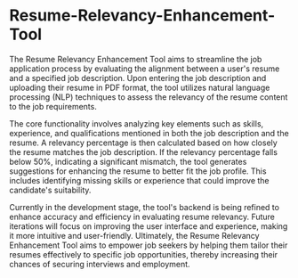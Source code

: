 # Resume-Relevancy-Enhancement-Tool
The Resume Relevancy Enhancement Tool aims to streamline the job application process by evaluating the alignment between a user's resume and a specified job description. Upon entering the job description and uploading their resume in PDF format, the tool utilizes natural language processing (NLP) techniques to assess the relevancy of the resume content to the job requirements.

The core functionality involves analyzing key elements such as skills, experience, and qualifications mentioned in both the job description and the resume. A relevancy percentage is then calculated based on how closely the resume matches the job description. If the relevancy percentage falls below 50%, indicating a significant mismatch, the tool generates suggestions for enhancing the resume to better fit the job profile. This includes identifying missing skills or experience that could improve the candidate's suitability.

Currently in the development stage, the tool's backend is being refined to enhance accuracy and efficiency in evaluating resume relevancy. Future iterations will focus on improving the user interface and experience, making it more intuitive and user-friendly. Ultimately, the Resume Relevancy Enhancement Tool aims to empower job seekers by helping them tailor their resumes effectively to specific job opportunities, thereby increasing their chances of securing interviews and employment.
